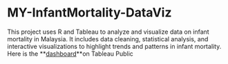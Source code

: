# MY-InfantMortality-DataViz
This project uses R and Tableau to analyze and visualize data on infant mortality in Malaysia. It includes data cleaning, statistical analysis, and interactive visualizations to highlight trends and patterns in infant mortality.
Here is the **[dashboard](https://public.tableau.com/app/profile/sin.yee.yeoh/viz/A1Demo/Dashboard1 "A Brief Overview of Infant Mortality in Malaysia")**on Tableau Public
